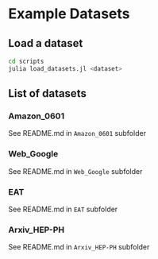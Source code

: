 # Example Datasets

## Load a dataset

```bash
cd scripts
julia load_datasets.jl <dataset>
```

## List of datasets

### Amazon_0601

See README.md in `Amazon_0601` subfolder

### Web_Google

See README.md in `Web_Google` subfolder

### EAT

See README.md in `EAT` subfolder

### Arxiv_HEP-PH

See README.md in `Arxiv_HEP-PH` subfolder